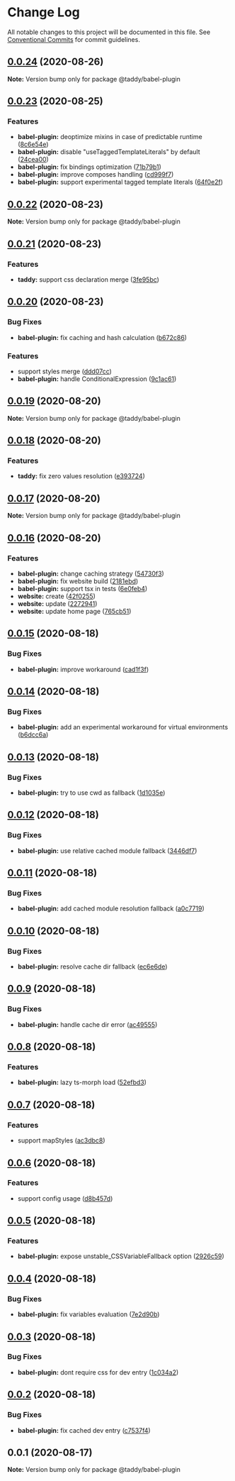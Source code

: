 # Change Log

All notable changes to this project will be documented in this file.
See [Conventional Commits](https://conventionalcommits.org) for commit guidelines.

## [0.0.24](https://github.com/lttb/taddy/compare/@taddy/babel-plugin@0.0.23...@taddy/babel-plugin@0.0.24) (2020-08-26)

**Note:** Version bump only for package @taddy/babel-plugin





## [0.0.23](https://github.com/lttb/taddy/compare/@taddy/babel-plugin@0.0.22...@taddy/babel-plugin@0.0.23) (2020-08-25)


### Features

* **babel-plugin:** deoptimize mixins in case of predictable runtime ([8c6e54e](https://github.com/lttb/taddy/commit/8c6e54e34541c1c29b3098846d6695bc6cf0e0dd))
* **babel-plugin:** disable "useTaggedTemplateLiterals" by default ([24cea00](https://github.com/lttb/taddy/commit/24cea005d82730d5d5af5e12925455ee075167ba))
* **babel-plugin:** fix bindings optimization ([71b79b1](https://github.com/lttb/taddy/commit/71b79b1d7b24cde894205dd3d8611ba9e781ffc0))
* **babel-plugin:** improve composes handling ([cd999f7](https://github.com/lttb/taddy/commit/cd999f701425e158c5d57245af32c007ecc8af99))
* **babel-plugin:** support experimental tagged template literals ([64f0e2f](https://github.com/lttb/taddy/commit/64f0e2f033e4ae012df599f0b4eca32e8d3fa048))





## [0.0.22](https://github.com/lttb/taddy/compare/@taddy/babel-plugin@0.0.21...@taddy/babel-plugin@0.0.22) (2020-08-23)

**Note:** Version bump only for package @taddy/babel-plugin





## [0.0.21](https://github.com/lttb/taddy/compare/@taddy/babel-plugin@0.0.20...@taddy/babel-plugin@0.0.21) (2020-08-23)


### Features

* **taddy:** support css declaration merge ([3fe95bc](https://github.com/lttb/taddy/commit/3fe95bc9eda13175697086271f6e534eb8af3b14))





## [0.0.20](https://github.com/lttb/taddy/compare/@taddy/babel-plugin@0.0.19...@taddy/babel-plugin@0.0.20) (2020-08-23)


### Bug Fixes

* **babel-plugin:** fix caching and hash calculation ([b672c86](https://github.com/lttb/taddy/commit/b672c8626ad623f92530fbc692e9e9814c515526))


### Features

* support styles merge ([ddd07cc](https://github.com/lttb/taddy/commit/ddd07cc7180b666729bafb00f3fd30ff0c418b44))
* **babel-plugin:** handle ConditionalExpression ([9c1ac61](https://github.com/lttb/taddy/commit/9c1ac61761831daf133b690cb5e917165113b026))





## [0.0.19](https://github.com/lttb/taddy/compare/@taddy/babel-plugin@0.0.18...@taddy/babel-plugin@0.0.19) (2020-08-20)

**Note:** Version bump only for package @taddy/babel-plugin





## [0.0.18](https://github.com/lttb/taddy/compare/@taddy/babel-plugin@0.0.17...@taddy/babel-plugin@0.0.18) (2020-08-20)


### Features

* **taddy:** fix zero values resolution ([e393724](https://github.com/lttb/taddy/commit/e3937248c2c81fa0a5156b57ffffde99dd653a45))





## [0.0.17](https://github.com/lttb/taddy/compare/@taddy/babel-plugin@0.0.16...@taddy/babel-plugin@0.0.17) (2020-08-20)

**Note:** Version bump only for package @taddy/babel-plugin





## [0.0.16](https://github.com/lttb/taddy/compare/@taddy/babel-plugin@0.0.15...@taddy/babel-plugin@0.0.16) (2020-08-20)


### Features

* **babel-plugin:** change caching strategy ([54730f3](https://github.com/lttb/taddy/commit/54730f3144e8cf90194667bbcefc414d3776dc78))
* **babel-plugin:** fix website build ([2181ebd](https://github.com/lttb/taddy/commit/2181ebdf292fc7b5e662ad6148d629e904d62403))
* **babel-plugin:** support tsx in tests ([6e0feb4](https://github.com/lttb/taddy/commit/6e0feb4fa97dea0d0e1c3f6afc4499612d767ca6))
* **website:** create ([42f0255](https://github.com/lttb/taddy/commit/42f0255929860ae7527142cecbdb918da6935c0c))
* **website:** update ([2272941](https://github.com/lttb/taddy/commit/22729411c4133d4fd4f053f20f094b2731782596))
* **website:** update home page ([765cb51](https://github.com/lttb/taddy/commit/765cb5125417022cc8ddd26e7b1103323c6b37c1))





## [0.0.15](https://github.com/lttb/taddy/compare/@taddy/babel-plugin@0.0.14...@taddy/babel-plugin@0.0.15) (2020-08-18)


### Bug Fixes

* **babel-plugin:** improve workaround ([cad1f3f](https://github.com/lttb/taddy/commit/cad1f3f45c3b90cbf85f70ba6b63a391928ed320))





## [0.0.14](https://github.com/lttb/taddy/compare/@taddy/babel-plugin@0.0.13...@taddy/babel-plugin@0.0.14) (2020-08-18)


### Bug Fixes

* **babel-plugin:** add an experimental workaround for virtual environments ([b6dcc6a](https://github.com/lttb/taddy/commit/b6dcc6a3f52b66c24035f594fb05283a7d38771b))





## [0.0.13](https://github.com/lttb/taddy/compare/@taddy/babel-plugin@0.0.12...@taddy/babel-plugin@0.0.13) (2020-08-18)


### Bug Fixes

* **babel-plugin:** try to use cwd as fallback ([1d1035e](https://github.com/lttb/taddy/commit/1d1035e6beacfb6901323cd91647b97a099051c8))





## [0.0.12](https://github.com/lttb/taddy/compare/@taddy/babel-plugin@0.0.11...@taddy/babel-plugin@0.0.12) (2020-08-18)


### Bug Fixes

* **babel-plugin:** use relative cached module fallback ([3446df7](https://github.com/lttb/taddy/commit/3446df797dd18d16c8a693b436cc3e97d35a4ebb))





## [0.0.11](https://github.com/lttb/taddy/compare/@taddy/babel-plugin@0.0.10...@taddy/babel-plugin@0.0.11) (2020-08-18)


### Bug Fixes

* **babel-plugin:** add cached module resolution fallback ([a0c7719](https://github.com/lttb/taddy/commit/a0c7719efc3dda68c3c21198a3af29e8b41c799f))





## [0.0.10](https://github.com/lttb/taddy/compare/@taddy/babel-plugin@0.0.9...@taddy/babel-plugin@0.0.10) (2020-08-18)


### Bug Fixes

* **babel-plugin:** resolve cache dir fallback ([ec6e6de](https://github.com/lttb/taddy/commit/ec6e6deb48479c37b63c04e0ea007d221d668151))





## [0.0.9](https://github.com/lttb/taddy/compare/@taddy/babel-plugin@0.0.8...@taddy/babel-plugin@0.0.9) (2020-08-18)


### Bug Fixes

* **babel-plugin:** handle cache dir error ([ac49555](https://github.com/lttb/taddy/commit/ac49555250d2789b70a442b05b38324b6dbf93fd))





## [0.0.8](https://github.com/lttb/taddy/compare/@taddy/babel-plugin@0.0.7...@taddy/babel-plugin@0.0.8) (2020-08-18)


### Features

* **babel-plugin:** lazy ts-morph load ([52efbd3](https://github.com/lttb/taddy/commit/52efbd3bdc7d2247f740b1f3259d9e770d46942d))





## [0.0.7](https://github.com/lttb/taddy/compare/@taddy/babel-plugin@0.0.6...@taddy/babel-plugin@0.0.7) (2020-08-18)


### Features

* support mapStyles ([ac3dbc8](https://github.com/lttb/taddy/commit/ac3dbc8ebc687130c9ac526ce68eb86bf281c29b))





## [0.0.6](https://github.com/lttb/taddy/compare/@taddy/babel-plugin@0.0.5...@taddy/babel-plugin@0.0.6) (2020-08-18)


### Features

* support config usage ([d8b457d](https://github.com/lttb/taddy/commit/d8b457de40f9d080ceb0df839df3c30151276b20))





## [0.0.5](https://github.com/lttb/taddy/compare/@taddy/babel-plugin@0.0.4...@taddy/babel-plugin@0.0.5) (2020-08-18)


### Features

* **babel-plugin:** expose unstable_CSSVariableFallback option ([2926c59](https://github.com/lttb/taddy/commit/2926c59858c759e35c1adc82af0b6ec4bba4ab7a))





## [0.0.4](https://github.com/lttb/taddy/compare/@taddy/babel-plugin@0.0.3...@taddy/babel-plugin@0.0.4) (2020-08-18)


### Bug Fixes

* **babel-plugin:** fix variables evaluation ([7e2d90b](https://github.com/lttb/taddy/commit/7e2d90bddeba57b06ffc8921bd1c6ab7d211ec59))





## [0.0.3](https://github.com/lttb/taddy/compare/@taddy/babel-plugin@0.0.2...@taddy/babel-plugin@0.0.3) (2020-08-18)


### Bug Fixes

* **babel-plugin:** dont require css for dev entry ([1c034a2](https://github.com/lttb/taddy/commit/1c034a2376f3d1c00f4be8aa28311e2d3c0cd608))





## [0.0.2](https://github.com/lttb/taddy/compare/@taddy/babel-plugin@0.0.1...@taddy/babel-plugin@0.0.2) (2020-08-18)


### Bug Fixes

* **babel-plugin:** fix cached dev entry ([c7537f4](https://github.com/lttb/taddy/commit/c7537f4deaefd3e73f219bd0187529970ee1689f))





## 0.0.1 (2020-08-17)

**Note:** Version bump only for package @taddy/babel-plugin

